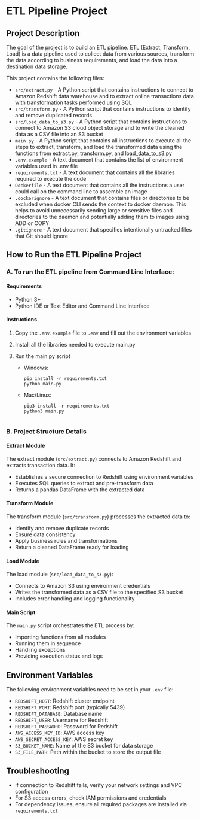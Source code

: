 # ETL Pipeline Project

## Project Description
The goal of the project is to build an ETL pipeline. ETL (Extract, Transform, Load) is a data pipeline used to collect data from various sources, transform the data according to business requirements, and load the data into a destination data storage.

This project contains the following files:
- `src/extract.py` - A Python script that contains instructions to connect to Amazon Redshift data warehouse and to extract online transactions data with transformation tasks performed using SQL
- `src/transform.py` - A Python script that contains instructions to identify and remove duplicated records
- `src/load_data_to_s3.py` - A Python script that contains instructions to connect to Amazon S3 cloud object storage and to write the cleaned data as a CSV file into an S3 bucket
- `main.py` - A Python script that contains all instructions to execute all the steps to extract, transform, and load the transformed data using the functions from extract.py, transform.py, and load_data_to_s3.py
- `.env.example` - A text document that contains the list of environment variables used in .env file
- `requirements.txt` - A text document that contains all the libraries required to execute the code
- `Dockerfile` - A text document that contains all the instructions a user could call on the command line to assemble an image
- `.dockerignore` - A text document that contains files or directories to be excluded when docker CLI sends the context to docker daemon. This helps to avoid unnecessarily sending large or sensitive files and directories to the daemon and potentially adding them to images using ADD or COPY
- `.gitignore` - A text document that specifies intentionally untracked files that Git should ignore

## How to Run the ETL Pipeline Project

### A. To run the ETL pipeline from Command Line Interface:

#### Requirements
- Python 3+
- Python IDE or Text Editor and Command Line Interface

#### Instructions
1. Copy the `.env.example` file to `.env` and fill out the environment variables
2. Install all the libraries needed to execute main.py
3. Run the main.py script
   - Windows:
     ```
     pip install -r requirements.txt
     python main.py
     ```
   - Mac/Linux:
     ```
     pip3 install -r requirements.txt
     python3 main.py
     ```

   ```

### B. Project Structure Details

#### Extract Module
The extract module (`src/extract.py`) connects to Amazon Redshift and extracts transaction data. It:
- Establishes a secure connection to Redshift using environment variables
- Executes SQL queries to extract and pre-transform data
- Returns a pandas DataFrame with the extracted data

#### Transform Module
The transform module (`src/transform.py`) processes the extracted data to:
- Identify and remove duplicate records
- Ensure data consistency
- Apply business rules and transformations
- Return a cleaned DataFrame ready for loading

#### Load Module
The load module (`src/load_data_to_s3.py`):
- Connects to Amazon S3 using environment credentials
- Writes the transformed data as a CSV file to the specified S3 bucket
- Includes error handling and logging functionality

#### Main Script
The `main.py` script orchestrates the ETL process by:
- Importing functions from all modules
- Running them in sequence
- Handling exceptions
- Providing execution status and logs

## Environment Variables
The following environment variables need to be set in your `.env` file:
- `REDSHIFT_HOST`: Redshift cluster endpoint
- `REDSHIFT_PORT`: Redshift port (typically 5439)
- `REDSHIFT_DATABASE`: Database name
- `REDSHIFT_USER`: Username for Redshift
- `REDSHIFT_PASSWORD`: Password for Redshift
- `AWS_ACCESS_KEY_ID`: AWS access key
- `AWS_SECRET_ACCESS_KEY`: AWS secret key
- `S3_BUCKET_NAME`: Name of the S3 bucket for data storage
- `S3_FILE_PATH`: Path within the bucket to store the output file

## Troubleshooting
- If connection to Redshift fails, verify your network settings and VPC configuration
- For S3 access errors, check IAM permissions and credentials
- For dependency issues, ensure all required packages are installed via `requirements.txt`
